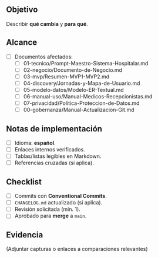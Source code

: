 ## Objetivo
Describir **qué cambia** y **para qué**.

## Alcance
- [ ] Documentos afectados:
  - [ ] 01-tecnico/Prompt-Maestro-Sistema-Hospitalar.md
  - [ ] 02-negocio/Documento-de-Negocio.md
  - [ ] 03-mvp/Resumen-MVP1-MVP2.md
  - [ ] 04-discovery/Jornadas-y-Mapa-de-Usuario.md
  - [ ] 05-modelo-datos/Modelo-ER-Textual.md
  - [ ] 06-manual-uso/Manual-Medicos-Recepcionistas.md
  - [ ] 07-privacidad/Politica-Proteccion-de-Datos.md
  - [ ] 00-gobernanza/Manual-Actualizacion-Git.md

## Notas de implementación
- [ ] Idioma: **español**.
- [ ] Enlaces internos verificados.
- [ ] Tablas/listas legibles en Markdown.
- [ ] Referencias cruzadas (si aplica).

## Checklist
- [ ] Commits con **Conventional Commits**.
- [ ] `CHANGELOG.md` actualizado (si aplica).
- [ ] Revisión solicitada (mín. 1).
- [ ] Aprobado para **merge** a `main`.

## Evidencia
(Adjuntar capturas o enlaces a comparaciones relevantes)
